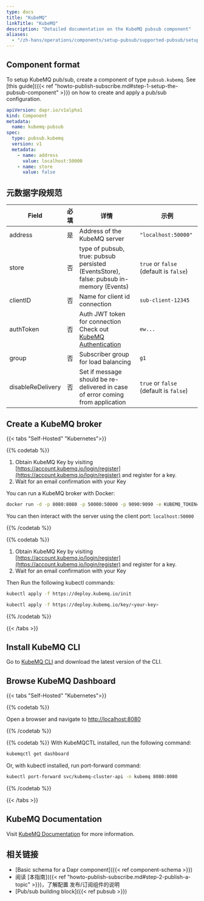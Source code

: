 ```yaml
---
type: docs
title: "KubeMQ"
linkTitle: "KubeMQ"
description: "Detailed documentation on the KubeMQ pubsub component"
aliases:
  - "/zh-hans/operations/components/setup-pubsub/supported-pubsub/setup-kubemq/"
---
```


## Component format

To setup KubeMQ pub/sub, create a component of type `pubsub.kubemq`. See [this guide]({{< ref "howto-publish-subscribe.md#step-1-setup-the-pubsub-component" >}}) on how to create and apply a pub/sub configuration.

```yaml
apiVersion: dapr.io/v1alpha1
kind: Component
metadata:
  name: kubemq-pubsub
spec:
  type: pubsub.kubemq
  version: v1
  metadata:
    - name: address
      value: localhost:50000
    - name: store
      value: false
```

## 元数据字段规范

| Field             | 必填 | 详情                                                                                                                          | 示例                                     |
| ----------------- |:--:| --------------------------------------------------------------------------------------------------------------------------- | -------------------------------------- |
| address           | 是  | Address of the KubeMQ server                                                                                                | `"localhost:50000"`                    |
| store             | 否  | type of pubsub, true: pubsub persisted (EventsStore), false: pubsub in-memory (Events)                                      | `true` or `false` (default is `false`) |
| clientID          | 否  | Name for client id connection                                                                                               | `sub-client-12345`                     |
| authToken         | 否  | Auth JWT token for connection Check out [KubeMQ Authentication](https://docs.kubemq.io/learn/access-control/authentication) | `ew...`                                |
| group             | 否  | Subscriber group for load balancing                                                                                         | `g1`                                   |
| disableReDelivery | 否  | Set if message should be re-delivered in case of error coming from application                                              | `true` or `false` (default is `false`) |

## Create a KubeMQ broker

{{< tabs "Self-Hosted" "Kubernetes">}}

{{% codetab %}}
1. Obtain KubeMQ Key by visiting [https://account.kubemq.io/login/register](https://account.kubemq.io/login/register) and register for a key.
2. Wait for an email confirmation with your Key

You can run a KubeMQ broker with Docker:

```bash
docker run -d -p 8080:8080 -p 50000:50000 -p 9090:9090 -e KUBEMQ_TOKEN=<your-key> kubemq/kubemq
```
You can then interact with the server using the client port: `localhost:50000`

{{% /codetab %}}

{{% codetab %}}
1. Obtain KubeMQ Key by visiting [https://account.kubemq.io/login/register](https://account.kubemq.io/login/register) and register for a key.
2. Wait for an email confirmation with your Key

Then Run the following kubectl commands:

```bash
kubectl apply -f https://deploy.kubemq.io/init
```

```bash
kubectl apply -f https://deploy.kubemq.io/key/<your-key>
```
{{% /codetab %}}

{{< /tabs >}}

## Install KubeMQ CLI
Go to [KubeMQ CLI](https://github.com/kubemq-io/kubemqctl/releases) and download the latest version of the CLI.

## Browse KubeMQ Dashboard

{{< tabs "Self-Hosted" "Kubernetes">}}

{{% codetab %}}
<!-- IGNORE_LINKS -->
Open a browser and navigate to [http://localhost:8080](http://localhost:8080)
<!-- END_IGNORE -->
{{% /codetab %}}

{{% codetab %}}
With KubeMQCTL installed, run the following command:

```bash
kubemqctl get dashboard
```
Or, with kubectl installed, run port-forward command:

```bash
kubectl port-forward svc/kubemq-cluster-api -n kubemq 8080:8080
```
{{% /codetab %}}

{{< /tabs >}}


## KubeMQ Documentation
Visit [KubeMQ Documentation](https://docs.kubemq.io/) for more information.


## 相关链接

- [Basic schema for a Dapr component]({{< ref component-schema >}})
- 阅读 [本指南]({{< ref "howto-publish-subscribe.md#step-2-publish-a-topic" >}})，了解配置 发布/订阅组件的说明
- [Pub/sub building block]({{< ref pubsub >}})
